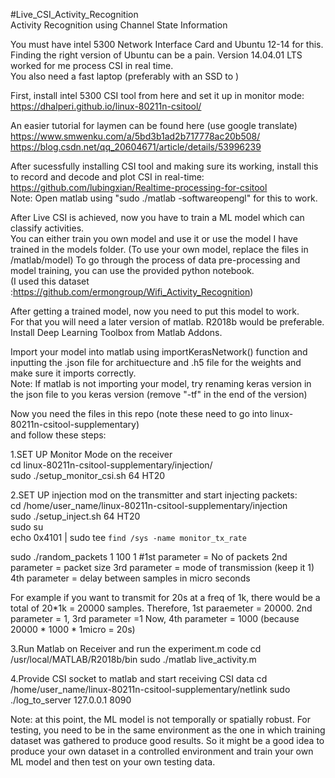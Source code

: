 #Live_CSI_Activity_Recognition  
Activity Recognition using Channel State Information  

You must have intel 5300 Network Interface Card and Ubuntu 12-14 for this.  
Finding the right version of Ubuntu can be a pain. Version 14.04.01 LTS worked for me process CSI in real time.  
You also need a fast laptop (preferably with an SSD to )  

First, install intel 5300 CSI tool from here and set it up in monitor mode:  
https://dhalperi.github.io/linux-80211n-csitool/  

An easier tutorial for laymen can be found here (use google translate)  
https://www.smwenku.com/a/5bd3b1ad2b717778ac20b508/  
https://blog.csdn.net/qq_20604671/article/details/53996239  

After sucessfully installing CSI tool and making sure its working, install this to record and decode and plot CSI in real-time:  
https://github.com/lubingxian/Realtime-processing-for-csitool  
Note: Open matlab using "sudo ./matlab -softwareopengl" for this to work.  

After Live CSI is achieved, now you have to train a ML model which can classify activities.  
You can either train you own model and use it or use the model I have trained in the models folder. (To use your own model, replace the files in /matlab/model)
To go through the process of data pre-processing and model training, you can use the provided python notebook.  
(I used this dataset :https://github.com/ermongroup/Wifi_Activity_Recognition)

After getting a trained model, now you need to put this model to work.  
For that you will need a later version of matlab. R2018b would be preferable.  
Install Deep Learning Toolbox from Matlab Addons.

Import your model into matlab using importKerasNetwork() function and inputting the .json file for archituecture and .h5 file
for the weights and make sure it imports correctly.  
Note: If matlab is not importing your model, try renaming keras version in the json file to you keras version (remove "-tf" in the end of the version)  

Now you need the files in this repo (note these need to go into linux-80211n-csitool-supplementary)  
and follow these steps:

1.SET UP Monitor Mode on the receiver  
cd linux-80211n-csitool-supplementary/injection/  
sudo ./setup_monitor_csi.sh 64 HT20  

2.SET UP injection mod on the transmitter and start injecting packets:  
cd /home/user_name/linux-80211n-csitool-supplementary/injection  
sudo ./setup_inject.sh 64 HT20  
sudo su  
echo 0x4101 | sudo tee `find /sys -name monitor_tx_rate`

sudo ./random_packets 1 100 1
#1st parameter = No of packets
2nd parameter = packet size
3rd parameter = mode of transmission (keep it 1)
4th parameter = delay between samples in micro seconds

For example if you want to transmit for 20s at a freq of 1k,
there would be a total of 20*1k = 20000 samples. Therefore,
1st paraemeter = 20000. 2nd parameter = 1, 3rd parameter =1
Now, 4th parameter = 1000 (because 20000 * 1000 * 1micro = 20s) 


3.Run Matlab on Receiver and run the experiment.m code
cd /usr/local/MATLAB/R2018b/bin
sudo ./matlab
live_activity.m

4.Provide CSI socket to matlab and start receiving CSI data
cd /home/user_name/linux-80211n-csitool-supplementary/netlink
sudo ./log_to_server 127.0.0.1 8090


Note: at this point, the ML model is not temporally or spatially robust. For testing, you need to be in the same environment as the one in which training dataset was gathered to produce good results. So it might be a good idea to produce your own dataset in a controlled environment and train your own ML model and then test on your own testing data.
